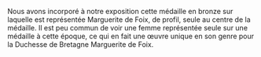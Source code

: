 Nous avons incorporé à notre exposition cette médaille en bronze sur laquelle est représentée Marguerite de Foix, de profil, seule au centre de la médaille. Il est peu commun de voir une femme représentée seule sur une médaille à cette époque, ce qui en fait une œuvre unique en son genre pour la Duchesse de Bretagne Marguerite de Foix. 
